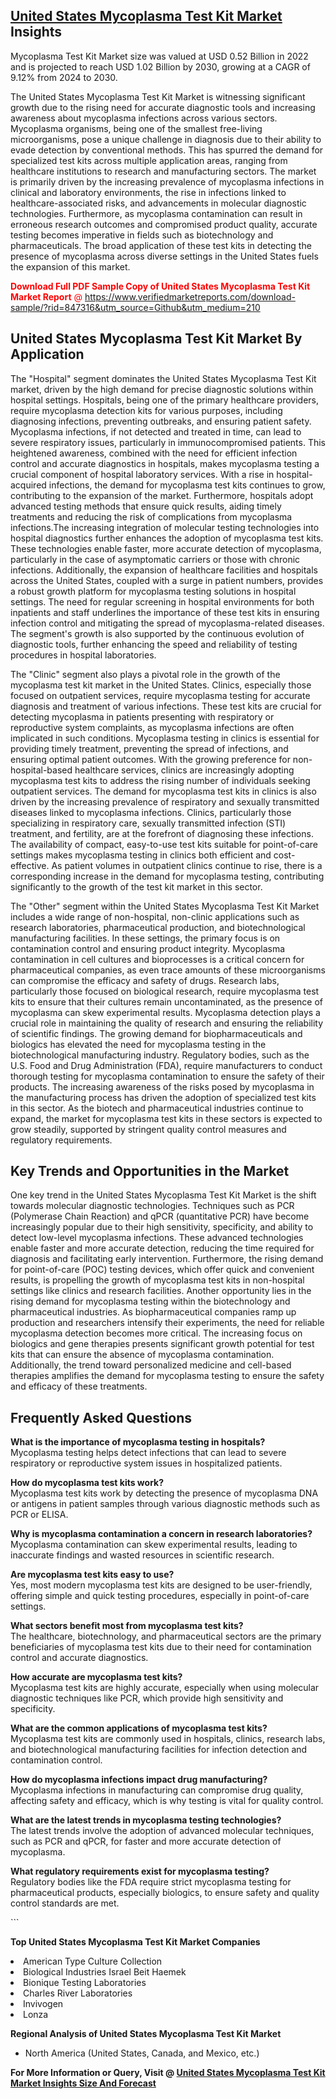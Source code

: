 <h2><a href="https://www.verifiedmarketreports.com/download-sample/?rid=847316&amp;utm_source=Github&amp;utm_medium=210" target="_blank">United States Mycoplasma Test Kit Market</a> Insights</h2><p>Mycoplasma Test Kit Market size was valued at USD 0.52 Billion in 2022 and is projected to reach USD 1.02 Billion by 2030, growing at a CAGR of 9.12% from 2024 to 2030.</p><p><p>The United States Mycoplasma Test Kit Market is witnessing significant growth due to the rising need for accurate diagnostic tools and increasing awareness about mycoplasma infections across various sectors. Mycoplasma organisms, being one of the smallest free-living microorganisms, pose a unique challenge in diagnosis due to their ability to evade detection by conventional methods. This has spurred the demand for specialized test kits across multiple application areas, ranging from healthcare institutions to research and manufacturing sectors. The market is primarily driven by the increasing prevalence of mycoplasma infections in clinical and laboratory environments, the rise in infections linked to healthcare-associated risks, and advancements in molecular diagnostic technologies. Furthermore, as mycoplasma contamination can result in erroneous research outcomes and compromised product quality, accurate testing becomes imperative in fields such as biotechnology and pharmaceuticals. The broad application of these test kits in detecting the presence of mycoplasma across diverse settings in the United States fuels the expansion of this market. <p><span class=""><span style="color: #ff0000;"><strong>Download Full PDF Sample Copy of United States Mycoplasma Test Kit Market Report</strong> @ </span><a href="https://www.verifiedmarketreports.com/download-sample/?rid=847316&amp;utm_source=Github&amp;utm_medium=210" target="_blank">https://www.verifiedmarketreports.com/download-sample/?rid=847316&amp;utm_source=Github&amp;utm_medium=210</a></span></p></p><h2>United States Mycoplasma Test Kit Market By Application</h2><p>The "Hospital" segment dominates the United States Mycoplasma Test Kit market, driven by the high demand for precise diagnostic solutions within hospital settings. Hospitals, being one of the primary healthcare providers, require mycoplasma detection kits for various purposes, including diagnosing infections, preventing outbreaks, and ensuring patient safety. Mycoplasma infections, if not detected and treated in time, can lead to severe respiratory issues, particularly in immunocompromised patients. This heightened awareness, combined with the need for efficient infection control and accurate diagnostics in hospitals, makes mycoplasma testing a crucial component of hospital laboratory services. With a rise in hospital-acquired infections, the demand for mycoplasma test kits continues to grow, contributing to the expansion of the market. Furthermore, hospitals adopt advanced testing methods that ensure quick results, aiding timely treatments and reducing the risk of complications from mycoplasma infections.The increasing integration of molecular testing technologies into hospital diagnostics further enhances the adoption of mycoplasma test kits. These technologies enable faster, more accurate detection of mycoplasma, particularly in the case of asymptomatic carriers or those with chronic infections. Additionally, the expansion of healthcare facilities and hospitals across the United States, coupled with a surge in patient numbers, provides a robust growth platform for mycoplasma testing solutions in hospital settings. The need for regular screening in hospital environments for both inpatients and staff underlines the importance of these test kits in ensuring infection control and mitigating the spread of mycoplasma-related diseases. The segment's growth is also supported by the continuous evolution of diagnostic tools, further enhancing the speed and reliability of testing procedures in hospital laboratories.<p>The "Clinic" segment also plays a pivotal role in the growth of the mycoplasma test kit market in the United States. Clinics, especially those focused on outpatient services, require mycoplasma testing for accurate diagnosis and treatment of various infections. These test kits are crucial for detecting mycoplasma in patients presenting with respiratory or reproductive system complaints, as mycoplasma infections are often implicated in such conditions. Mycoplasma testing in clinics is essential for providing timely treatment, preventing the spread of infections, and ensuring optimal patient outcomes. With the growing preference for non-hospital-based healthcare services, clinics are increasingly adopting mycoplasma test kits to address the rising number of individuals seeking outpatient services. The demand for mycoplasma test kits in clinics is also driven by the increasing prevalence of respiratory and sexually transmitted diseases linked to mycoplasma infections. Clinics, particularly those specializing in respiratory care, sexually transmitted infection (STI) treatment, and fertility, are at the forefront of diagnosing these infections. The availability of compact, easy-to-use test kits suitable for point-of-care settings makes mycoplasma testing in clinics both efficient and cost-effective. As patient volumes in outpatient clinics continue to rise, there is a corresponding increase in the demand for mycoplasma testing, contributing significantly to the growth of the test kit market in this sector. <p>The "Other" segment within the United States Mycoplasma Test Kit Market includes a wide range of non-hospital, non-clinic applications such as research laboratories, pharmaceutical production, and biotechnological manufacturing facilities. In these settings, the primary focus is on contamination control and ensuring product integrity. Mycoplasma contamination in cell cultures and bioprocesses is a critical concern for pharmaceutical companies, as even trace amounts of these microorganisms can compromise the efficacy and safety of drugs. Research labs, particularly those focused on biological research, require mycoplasma test kits to ensure that their cultures remain uncontaminated, as the presence of mycoplasma can skew experimental results. Mycoplasma detection plays a crucial role in maintaining the quality of research and ensuring the reliability of scientific findings. The growing demand for biopharmaceuticals and biologics has elevated the need for mycoplasma testing in the biotechnological manufacturing industry. Regulatory bodies, such as the U.S. Food and Drug Administration (FDA), require manufacturers to conduct thorough testing for mycoplasma contamination to ensure the safety of their products. The increasing awareness of the risks posed by mycoplasma in the manufacturing process has driven the adoption of specialized test kits in this sector. As the biotech and pharmaceutical industries continue to expand, the market for mycoplasma test kits in these sectors is expected to grow steadily, supported by stringent quality control measures and regulatory requirements.<h2>Key Trends and Opportunities in the Market</h2><p>One key trend in the United States Mycoplasma Test Kit Market is the shift towards molecular diagnostic technologies. Techniques such as PCR (Polymerase Chain Reaction) and qPCR (quantitative PCR) have become increasingly popular due to their high sensitivity, specificity, and ability to detect low-level mycoplasma infections. These advanced technologies enable faster and more accurate detection, reducing the time required for diagnosis and facilitating early intervention. Furthermore, the rising demand for point-of-care (POC) testing devices, which offer quick and convenient results, is propelling the growth of mycoplasma test kits in non-hospital settings like clinics and research facilities. Another opportunity lies in the rising demand for mycoplasma testing within the biotechnology and pharmaceutical industries. As biopharmaceutical companies ramp up production and researchers intensify their experiments, the need for reliable mycoplasma detection becomes more critical. The increasing focus on biologics and gene therapies presents significant growth potential for test kits that can ensure the absence of mycoplasma contamination. Additionally, the trend toward personalized medicine and cell-based therapies amplifies the demand for mycoplasma testing to ensure the safety and efficacy of these treatments.<h2>Frequently Asked Questions</h2><p><strong>What is the importance of mycoplasma testing in hospitals?</strong><br>Mycoplasma testing helps detect infections that can lead to severe respiratory or reproductive system issues in hospitalized patients.</p><p><strong>How do mycoplasma test kits work?</strong><br>Mycoplasma test kits work by detecting the presence of mycoplasma DNA or antigens in patient samples through various diagnostic methods such as PCR or ELISA.</p><p><strong>Why is mycoplasma contamination a concern in research laboratories?</strong><br>Mycoplasma contamination can skew experimental results, leading to inaccurate findings and wasted resources in scientific research.</p><p><strong>Are mycoplasma test kits easy to use?</strong><br>Yes, most modern mycoplasma test kits are designed to be user-friendly, offering simple and quick testing procedures, especially in point-of-care settings.</p><p><strong>What sectors benefit most from mycoplasma test kits?</strong><br>The healthcare, biotechnology, and pharmaceutical sectors are the primary beneficiaries of mycoplasma test kits due to their need for contamination control and accurate diagnostics.</p><p><strong>How accurate are mycoplasma test kits?</strong><br>Mycoplasma test kits are highly accurate, especially when using molecular diagnostic techniques like PCR, which provide high sensitivity and specificity.</p><p><strong>What are the common applications of mycoplasma test kits?</strong><br>Mycoplasma test kits are commonly used in hospitals, clinics, research labs, and biotechnological manufacturing facilities for infection detection and contamination control.</p><p><strong>How do mycoplasma infections impact drug manufacturing?</strong><br>Mycoplasma infections in manufacturing can compromise drug quality, affecting safety and efficacy, which is why testing is vital for quality control.</p><p><strong>What are the latest trends in mycoplasma testing technologies?</strong><br>The latest trends involve the adoption of advanced molecular techniques, such as PCR and qPCR, for faster and more accurate detection of mycoplasma.</p><p><strong>What regulatory requirements exist for mycoplasma testing?</strong><br>Regulatory bodies like the FDA require strict mycoplasma testing for pharmaceutical products, especially biologics, to ensure safety and quality control standards are met.</p>```</p><p><strong>Top United States Mycoplasma Test Kit Market Companies</strong></p><div data-test-id=""><p><li>American Type Culture Collection</li><li> Biological Industries Israel Beit Haemek</li><li> Bionique Testing Laboratories</li><li> Charles River Laboratories</li><li> Invivogen</li><li> Lonza</li></p><div><strong>Regional Analysis of&nbsp;United States Mycoplasma Test Kit Market</strong></div><ul><li dir="ltr"><p dir="ltr">North America&nbsp;(United States, Canada, and Mexico, etc.)</p></li></ul><p><strong>For More Information or Query, Visit @&nbsp;</strong><strong><a href="https://www.verifiedmarketreports.com/product/mycoplasma-test-kit-market/?utm_source=Github&amp;utm_medium=210" target="_blank">United States Mycoplasma Test Kit Market Insights Size And Forecast</a></strong></p></div>
